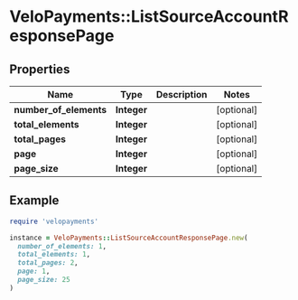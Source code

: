 # VeloPayments::ListSourceAccountResponsePage

## Properties

| Name | Type | Description | Notes |
| ---- | ---- | ----------- | ----- |
| **number_of_elements** | **Integer** |  | [optional] |
| **total_elements** | **Integer** |  | [optional] |
| **total_pages** | **Integer** |  | [optional] |
| **page** | **Integer** |  | [optional] |
| **page_size** | **Integer** |  | [optional] |

## Example

```ruby
require 'velopayments'

instance = VeloPayments::ListSourceAccountResponsePage.new(
  number_of_elements: 1,
  total_elements: 1,
  total_pages: 2,
  page: 1,
  page_size: 25
)
```

